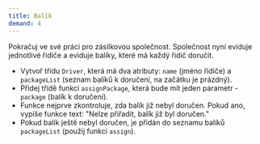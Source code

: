 ```yaml
---
title: Balík
demand: 4
---
```


Pokračuj ve své práci pro zásilkovou společnost. Společnost nyní eviduje jednotlivé řidiče a eviduje balíky, které má každý řidič doručit.

- Vytvoř třídu `Driver`, která má dva atributy: `name` (jméno řidiče) a `packageList` (seznam balíků k doručení, na začátku je prázdný).
- Přidej třídě funkci `assignPackage`, která bude mít jeden parametr - `package` (balík k doručení).
- Funkce nejprve zkontroluje, zda balík již nebyl doručen. Pokud ano, vypíše funkce text: "Nelze přiřadit, balík již byl doručen."
- Pokud balík ještě nebyl doručen, je přidán do seznamu balíků `packageList` (použij funkci `assign`).
